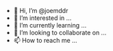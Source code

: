 - 👋 Hi, I’m @joemddr
- 👀 I’m interested in ...
- 🌱 I’m currently learning ...
- 💞️ I’m looking to collaborate on ...
- 📫 How to reach me ...

<!---
joemddr/joemddr is a ✨ special ✨ repository because its `README.md` (this file) appears on your GitHub profile.
You can click the Preview link to take a look at your changes.
--->
